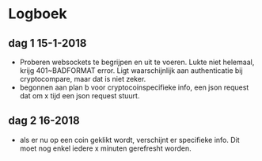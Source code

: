 # Logboek
## dag 1 15-1-2018
- Proberen websockets te begrijpen en uit te voeren. Lukte niet helemaal, krijg 401~BADFORMAT error. Ligt waarschijnlijk aan authenticatie bij cryptocompare, maar dat is niet zeker. 
- begonnen aan plan b voor cryptocoinspecifieke info, een json request dat om x tijd een json request stuurt.

## dag 2 16-2018
- als er nu op een coin geklikt wordt, verschijnt er specifieke info. Dit moet nog enkel iedere x minuten gerefresht worden. 
